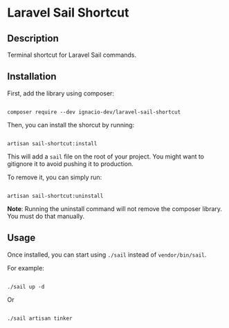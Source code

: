 
# Laravel Sail Shortcut

  

## Description

Terminal shortcut for Laravel Sail commands.

  

## Installation

  

First, add the library using composer:

  

```

composer require --dev ignacio-dev/laravel-sail-shortcut

```

  

Then, you can install the shorcut by running:

  

```

artisan sail-shortcut:install

```

  This will add a ``sail`` file on the root of your project. You might want to gitignore it to avoid pushing it to production.

To remove it, you can simply run:

```

artisan sail-shortcut:uninstall

```

  **Note**: Running the uninstall command will not remove the composer library. You must do that manually.

## Usage

Once installed, you can start using ``./sail`` instead of ``vendor/bin/sail``.

  

For example:
```

./sail up -d

```

Or

```

./sail artisan tinker

```